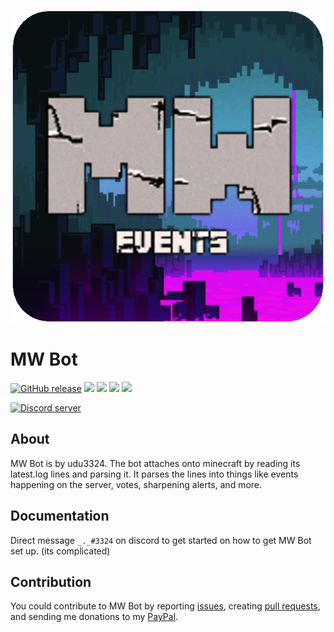 <p align="center">
  <img width="500px" src="src/main/resources/icon.png">
</p>

# MW Bot

[![GitHub release](https://img.shields.io/github/v/release/udu3324/MW-Bot)](https://github.com/udu3324/MW-Bot/releases/latest)
<img src="https://img.shields.io/github/license/udu3324/MW-Bot">
<img src="https://img.shields.io/github/issues/udu3324/MW-Bot">
<img src="https://img.shields.io/github/forks/udu3324/MW-Bot?style=social">
<img src="https://img.shields.io/github/stars/udu3324/MW-Bot?style=social">

[![Discord server](https://discordapp.com/api/guilds/863975877205032960/widget.png?style=shield)](https://discord.gg/https://discord.gg/WWEvMGUKhY)

## About
MW Bot is by udu3324. The bot attaches onto minecraft by reading its latest.log lines and parsing it. It parses the lines
into things like events happening on the server, votes, sharpening alerts, and more.

## Documentation
Direct message `_._#3324` on discord to get started on how to get MW Bot set up. (its complicated)

## Contribution
You could contribute to MW Bot by reporting 
[issues](https://github.com/udu3324/MW-Bot/issues/new/choose), creating
[pull requests](https://github.com/udu3324/MW-Bot/compare), and sending me donations to my 
[PayPal](https://www.paypal.com/cgi-bin/webscr?cmd=_donations&business=6R3DMFCTT9KA2&item_name=Donations%20will%20be%20appreciated%20and%20will%20help%20me%20:%29&currency_code=USD&source=url).
